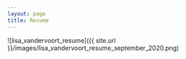 ```yaml
---
layout: page
title: Resume
---
```


![lisa_vandervoort_resume]({{ site.url }}/images/lisa_vandervoort_resume_september_2020.png)

